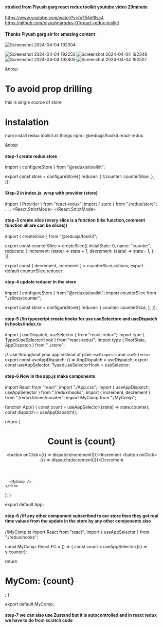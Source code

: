 #### studied from Piyush garg react redux toolkit youtube video 29minute
https://www.youtube.com/watch?v=fxT54eRIsc4
https://github.com/piyushgargdev-01/react-redux-toolkit
#### Thanks Piyush garg sir for amezing content 
![Screenshot 2024-04-04 192304](https://github.com/mishrasatyapriya9/Redux_Basics_use/assets/106869525/34bfb4b1-20d9-413a-b785-b09eacd2752e)

![Screenshot 2024-04-04 192250](https://github.com/mishrasatyapriya9/Redux_Basics_use/assets/106869525/20338916-70c7-49c5-9c20-ff1e1eccaed1)
![Screenshot 2024-04-04 192348](https://github.com/mishrasatyapriya9/Redux_Basics_use/assets/106869525/13ca62c5-f205-42a2-b097-11522f3c1627)
![Screenshot 2024-04-04 192405](https://github.com/mishrasatyapriya9/Redux_Basics_use/assets/106869525/9bf71467-be06-45de-8e49-da8c3c96d38e)
![Screenshot 2024-04-04 192507](https://github.com/mishrasatyapriya9/Redux_Basics_use/assets/106869525/c0bea063-3fd8-4094-804b-b1224a9365d7)


 &nbsp
 <br/>
# To avoid prop drilling
this is single source of store
# instalation 
npm  install redux toolkit all things
npm i @reduxjs/toolkit react-redux

&nbsp
 <br/>

#### step-1 create redux store 

import { configureStore } from "@reduxjs/toolkit";

export const store = configureStore({
  reducer: {
    //counter: counterSlice,
  },
});


#### Step-2 in index.js ,wrap with provider (store)


import { Provider } from "react-redux";
import { store } from "./redux/store";
.
.
.
<React.StrictMode>
    <Provider store={store}>
      <App />
    </Provider>
  </React.StrictMode>

#### step-3 create slice (every slice is a function (like function,comment function all are can be slices))

import { createSlice } from "@reduxjs/toolkit";

export const counterSlice = createSlice({
  initialState: 0,
  name: "counter",
  reducers: {
    increment: (state) => state + 1,
    decrement: (state) => state - 1,
  },
});

export const { decrement, increment } = counterSlice.actions;
export default counterSlice.reducer;

#### step-4 update reducer in the store 

import { configureStore } from "@reduxjs/toolkit";
import counterSlice from "./slices/counter";

export const store = configureStore({
  reducer: {
    counter: counterSlice,
  },
});

#### step-5 //in typescript create hooks for use useSelectore and useDispatch in hooks/index.ts

import { useDispatch, useSelector } from "react-redux";
import type { TypedUseSelectorHook } from "react-redux";
import type { RootState, AppDispatch } from "../store";

// Use throughout your app instead of plain `useDispatch` and `useSelector`
export const useAppDispatch: () => AppDispatch = useDispatch;
export const useAppSelector: TypedUseSelectorHook<RootState> = useSelector;

#### step-6 Now in the app.js make components 

import React from "react";
import "./App.css";
import { useAppDispatch, useAppSelector } from "./redux/hooks";
import { increment, decrement } from "./redux/slices/counter";
import MyComp from "./MyComp";

function App() {
  const count = useAppSelector((state) => state.counter);
  const dispatch = useAppDispatch();

  return (
    <div className="App">
      <header className="App-header">
        <h1>Count is {count}</h1>
        <button onClick={() => dispatch(increment())}>Increment</button>
        <button onClick={() => dispatch(decrement())}>Decrement</button>
      </header>

      <MyComp />
    </div>
  );
}

export default App;

#### step-6 //if any other component subscribed to our store then they got real time values from the update in the store by any other components also

//MyComp.ts
import React from "react";
import { useAppSelector } from "./redux/hooks";

const MyComp: React.FC = () => {
  const count = useAppSelector((s) => s.counter);

  return <h1>MyCom: {count}</h1>;
};

export default MyComp;


#### step-7 we can  also use Zustand but it is autocontrolled and in react redux we have to do from scratch code 


